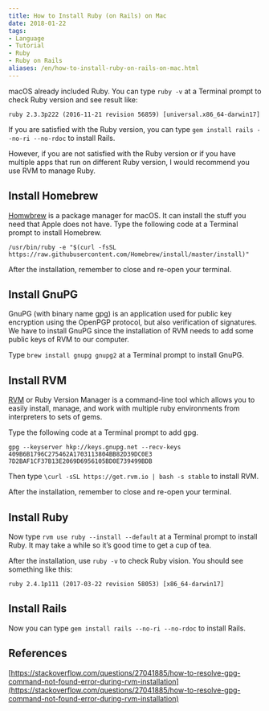 ```yaml
---
title: How to Install Ruby (on Rails) on Mac
date: 2018-01-22
tags:
- Language
- Tutorial
- Ruby
- Ruby on Rails
aliases: /en/how-to-install-ruby-on-rails-on-mac.html
---
```


macOS already included Ruby. You can type `ruby -v` at a Terminal prompt to check Ruby version and see result like:

```
ruby 2.3.3p222 (2016-11-21 revision 56859) [universal.x86_64-darwin17]
```

If you are satisfied with the Ruby version, you can type `gem install rails --no-ri --no-rdoc` to install Rails.

However, if you are not satisfied with the Ruby version or if you have multiple apps that run on different Ruby version, I would recommend you use RVM to manage Ruby.

<!--more-->

## Install Homebrew

[Homwbrew](https://brew.sh/) is a package manager for macOS. It can install the stuff you need that Apple does not have. Type the following code at a Terminal prompt to install Homebrew.

```
/usr/bin/ruby -e "$(curl -fsSL https://raw.githubusercontent.com/Homebrew/install/master/install)"
```

After the installation, remember to close and re-open your terminal.

## Install GnuPG

GnuPG (with binary name gpg) is an application used for public key encryption using the OpenPGP protocol, but also verification of signatures. We have to install GnuPG since the installation of RVM needs to add some public keys of RVM to our computer.

Type `brew install gnupg gnupg2` at a Terminal prompt to install GnuPG.

## Install RVM

[RVM](https://rvm.io/) or Ruby Version Manager is a command-line tool which allows you to easily install, manage, and work with multiple ruby environments from interpreters to sets of gems.

Type the following code at a Terminal prompt to add gpg.

```
gpg --keyserver hkp://keys.gnupg.net --recv-keys 409B6B1796C275462A1703113804BB82D39DC0E3 7D2BAF1CF37B13E2069D6956105BD0E739499BDB
```

Then type `\curl -sSL https://get.rvm.io | bash -s stable` to install RVM.

After the installation, remember to close and re-open your terminal.

## Install Ruby

Now type `rvm use ruby --install --default` at a Terminal prompt to install Ruby. It may take a while so it’s good time to get a cup of tea.

After the installation, use `ruby -v` to check Ruby vision. You should see something like this:

```
ruby 2.4.1p111 (2017-03-22 revision 58053) [x86_64-darwin17]
```

## Install Rails

Now you can type `gem install rails --no-ri --no-rdoc` to install Rails.

## References

[https://stackoverflow.com/questions/27041885/how-to-resolve-gpg-command-not-found-error-during-rvm-installation](https://stackoverflow.com/questions/27041885/how-to-resolve-gpg-command-not-found-error-during-rvm-installation)